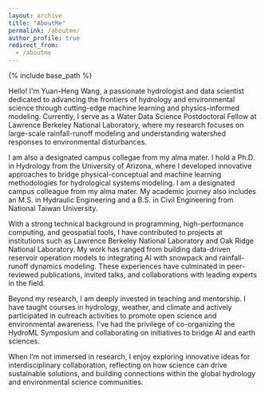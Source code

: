 ```yaml
---
layout: archive
title: "AboutMe"
permalink: /aboutme/
author_profile: true
redirect_from:
  - /aboutme
---
```


{% include base_path %}

Hello! I'm Yuan-Heng Wang, a passionate hydrologist and data scientist dedicated to advancing the frontiers of hydrology and environmental science through cutting-edge machine learning and physics-informed modeling. Currently, I serve as a Water Data Science Postdoctoral Fellow at Lawrence Berkeley National Laboratory, where my research focuses on large-scale rainfall-runoff modeling and understanding watershed responses to environmental disturbances.

I am also a designated campus collegae from my alma mater. I hold a Ph.D. in Hydrology from the University of Arizona, where I developed innovative approaches to bridge physical-conceptual and machine learning methodologies for hydrological systems modeling. I am a designated campus colleague from my alma mater. My academic journey also includes an M.S. in Hydraulic Engineering and a B.S. in Civil Engineering from National Taiwan University.

With a strong technical background in programming, high-performance computing, and geospatial tools, I have contributed to projects at institutions such as Lawrence Berkeley National Laboratory and Oak Ridge National Laboratory. My work has ranged from building data-driven reservoir operation models to integrating AI with snowpack and rainfall-runoff dynamics modeling. These experiences have culminated in peer-reviewed publications, invited talks, and collaborations with leading experts in the field.

Beyond my research, I am deeply invested in teaching and mentorship. I have taught courses in hydrology, weather, and climate and actively participated in outreach activities to promote open science and environmental awareness. I’ve had the privilege of co-organizing the HydroML Symposium and collaborating on initiatives to bridge AI and earth sciences.

When I’m not immersed in research, I enjoy exploring innovative ideas for interdisciplinary collaboration, reflecting on how science can drive sustainable solutions, and building connections within the global hydrology and environmental science communities.
